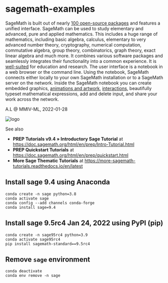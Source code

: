 # sagemath-examples

SageMath is built out of nearly [100 open-source packages](https://doc.sagemath.org/html/en/reference/spkg) and features a unified interface. SageMath can be used to study elementary and advanced, pure and applied mathematics. This includes a huge range of mathematics, including basic algebra, calculus, elementary to very advanced number theory, cryptography, numerical computation, commutative algebra, group theory, combinatorics, graph theory, exact linear algebra and much more. It combines various software packages and seamlessly integrates their functionality into a common experience. It is [well-suited](https://www.sagemath.org/library-stories.html) for education and research.
The user interface is a notebook in a web browser or the command line. Using the notebook, SageMath connects either locally to your own SageMath installation or to a SageMath server on the network. Inside the SageMath notebook you can create embedded graphics, [animations and artwork](https://wiki.sagemath.org/art),  [interactions](https://wiki.sagemath.org/interact), beautifully typeset mathematical expressions, add and delete input, and share your work across the network.

A.L @ MMIV-ML, 2022-01-28

![logo](https://www.sagemath.org/pix/logo_sagemath+icon_oldstyle.png)

See also 
- **PREP Tutorials v9.4 » Introductory Sage Tutorial** at https://doc.sagemath.org/html/en/prep/Intro-Tutorial.html 
- **PREP Quickstart Tutorials** at https://doc.sagemath.org/html/en/prep/quickstart.html 
- **More Sage Thematic Tutorials** at https://more-sagemath-tutorials.readthedocs.io/en/latest

## Install sage 9.4 using Anaconda
```
conda create -n sage python=3.8
conda activate sage
conda config --add channels conda-forge
conda install sage=9.4
```

## Install sage 9.5rc4 Jan 24, 2022 using PyPI (pip)
```
conda create -n sage95rc4 python=3.9
conda activate sage95rc4
pip install sagemath-standard==9.5rc4
```

## Remove `sage` environment
```
conda deactivate
conda env remove -n sage
```
